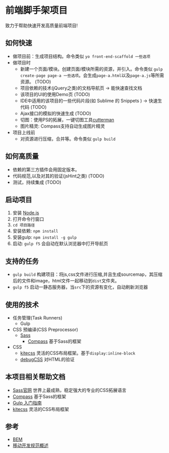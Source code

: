 # 前端脚手架项目
致力于帮助快速开发高质量前端项目!

## 如何快速
* 做项目前：生成项目结构。命令类似 `yo front-end-scaffold 一些选项`
* 做项目时
	* 新建一个页面/模块。创建页面/模块所需的资源，并引入。命令类似 `gulp create-page page-a 一些选项`。会生成`page-a.html`以及`page-a.js`等所需资源。 (TODO)
	* 项目依赖的技术(jQuery之类)的文档导航页 -> 能快速查找文档
	* 该项目的UI的使用Demo页 (TODO)
	* IDE中适用的该项目的一些代码片段(如 Sublime 的 Snippets ) -> 快速生代码 (TODO)
	* Ajax接口的模拟的快速生成 (TODO)
	* 切图：使用PS的拓展，一键切图工具[cutterman](http://www.cutterman.cn/cutterman/feature)
	* 图片精灵: Compass支持自动生成图片精灵
* 项目上线前
	* 对资源进行压缩，合并等。命令类似 `gulp build`

## 如何高质量
* 依赖的第三方插件会用固定版本。
* 代码规范,以及对其的验证(jsHint之类) (TODO)
* 测试，持续集成 (TODO)

## 启动项目
1. 安装 [Node.js](https://nodejs.org/en/)
1. 打开命令行窗口
1. `cd 项目路径`
1. 安装依赖: `npm install`
1. 安装gulp: `npm install -g gulp`
1. 启动: `gulp f5` 会自动在默认浏览器中打开导航页

## 支持的任务
* `gulp build` 构建项目：将js,css文件进行压缩,并且生成sourcemap，其压缩后的文件和image，html文件一起移动到`dist`文件夹。
* `gulp f5` 启动一静态服务器，当`src`下的资源有变化，自动刷新浏览器


## 使用的技术
* 任务管理(Task Runners)
	* Gulp
* CSS 预编译(CSS Preprocessor)
	* [Sass](http://sass-lang.com/)
		* [Compass](http://compass-style.org/) 基于Sass的框架
* CSS
	* [kitecss](http://hiloki.github.io/kitecss/) 灵活的CSS布局框架。基于`display:inline-block`
	* [debugCSS](https://github.com/yahoo/debugCSS) 对HTML的验证


## 本项目相关帮助文档
* [Sass官网](http://sass-lang.com/) 世界上最成熟，稳定强大的专业的CSS拓展语言
* [Compass](http://compass-style.org/) 基于Sass的框架
* [Gulp 入门指南](https://github.com/nimojs/gulp-book)
* [kitecss](http://hiloki.github.io/kitecss/) 灵活的CSS布局框架


## 参考
* [BEM](https://en.bem.info/)
* [移动开发规范概述](http://alloyteam.github.io/Spirit/modules/Standard/index.html)

